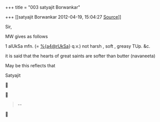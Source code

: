 +++
title = "003 satyajit Borwankar"

+++
[[satyajit Borwankar	2012-04-19, 15:04:27 [Source](https://groups.google.com/g/samskrita/c/46-Snpi7Qv4)]]



Sir,

MW gives as follows

1 alUkSa mfn. (= [%{a4@rUkSa]()} q.v.) not harsh , soft , greasy TUp. &c.  
  
it is said that the hearts of great saints are softer than butter (navaneeta)



May be this reflects that



Satyajit  





> --  



